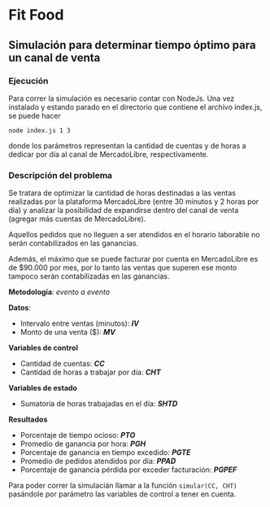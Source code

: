 # Fit Food
## Simulación para determinar tiempo óptimo para un canal de venta

### Ejecución

Para correr la simulación es necesario contar con NodeJs.
Una vez instalado y estando parado en el directorio que contiene el archivo index.js, se puede hacer

`node index.js 1 3`

donde los parámetros representan la cantidad de cuentas y de horas a dedicar por día al canal de MercadoLibre, respectivamente.

### Descripción del problema

Se tratara de optimizar la cantidad de horas destinadas a las ventas realizadas por la plataforma MercadoLibre (entre 30 minutos y 2 horas por dia) y analizar la posibilidad de expandirse dentro del canal de venta (agregar más cuentas de MercadoLibre).

Aquellos pedidos que no lleguen a ser atendidos en el horario laborable no serán contabilizados en las ganancias.

Además, el máximo que se puede facturar por cuenta en MercadoLibre es de $90.000 por mes, por lo tanto las ventas que superen ese monto tampoco serán contabilizadas en las ganancias.

**Metodología**: *evento a evento*

**Datos**:
- Intervalo entre ventas (minutos): ***IV***
- Monto de una venta ($): ***MV***

**Variables de control**
- Cantidad de cuentas: ***CC***
- Cantidad de horas a trabajar por día: ***CHT***

**Variables de estado**
- Sumatoria de horas trabajadas en el día: ***SHTD***

**Resultados**
- Porcentaje de tiempo ocioso: ***PTO***
- Promedio de ganancia por hora: ***PGH***
- Porcentaje de ganancia en tiempo excedido: ***PGTE***
- Promedio de pedidos atendidos por día: ***PPAD***
- Porcentaje de ganancia pérdida por exceder facturación: ***PGPEF***

Para poder correr la simulacián llamar a la función `simular(CC, CHT)` pasándole por parámetro las variables de control a tener en cuenta.
